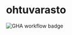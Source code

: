 # ohtuvarasto

![GHA workflow badge](https://github.com/arppuri/ohtuvarasto/actions/workflows/CI/badge.svg)

